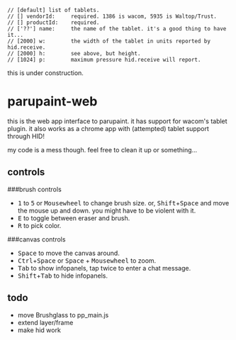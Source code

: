 ```
// [default] list of tablets.
// [] vendorId: 	required. 1386 is wacom, 5935 is Waltop/Trust.
// [] productId: 	required.
// ['??'] name: 	the name of the tablet. it's a good thing to have it...
// [2000] w: 		the width of the tablet in units reported by hid.receive.
// [2000] h: 		see above, but height.
// [1024] p: 		maximum pressure hid.receive will report.
```

this is under construction.

# parupaint-web
this is the web app interface to parupaint.
it has support for wacom's tablet plugin.
it also works as a chrome app with (attempted) tablet support through HID!

my code is a mess though. feel free to clean it up or something...

## controls
###brush controls
* <kbd>1</kbd> to <kbd>5</kbd> or <kbd>Mousewheel</kbd> to change brush size.
or, <kbd>Shift</kbd>+<kbd>Space</kbd> and move the mouse up and down. you might have to be violent with it.
* <kbd>E</kbd> to toggle between eraser and brush.
* <kbd>R</kbd> to pick color.

###canvas controls
* <kbd>Space</kbd> to move the canvas around.
* <kbd>Ctrl</kbd>+<kbd>Space</kbd> or <kbd>Space</kbd> + <kbd>Mousewheel</kbd> to zoom.
* <kbd>Tab</kbd> to show infopanels, tap twice to enter a chat message.
* <kbd>Shift</kbd>+<kbd>Tab</kbd> to hide infopanels.

## todo
- move Brushglass to pp_main.js
- extend layer/frame
- make hid work
